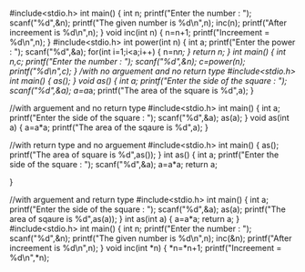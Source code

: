 #include<stdio.h>
int main()
{
    int n;
    printf("Enter the number : ");
    scanf("%d",&n);
    printf("The given number is %d\n",n);
    inc(n);
    printf("After increement is %d\n",n);
}
void inc(int n)
{
    n=n+1;
    printf("Increement = %d\n",n);
}
#include<stdio.h>
int power(int n)
{
    int a;
    printf("Enter the power : ");
    scanf("%d",&a);
    for(int i=1;i<a;i++)
    {
        n=n*n;
    }
    return n;
}
int main()
{
    int n,c;
    printf("Enter the number : ");
    scanf("%d",&n);
    c=power(n);
    printf("%d\n",c);
}
/with no arguement and no return type
#include<stdio.h>
int main()
{
    as();
}
void as()
{
    int a;
    printf("Enter the side of the square : ");
    scanf("%d",&a);
    a=a*a;
    printf("The area of the square is %d",a);
}


//with arguement and no return type
#include<stdio.h>
int main()
{
    int a;
    printf("Enter the side of the square : ");
    scanf("%d",&a);
    as(a);
}
void as(int a)
{
    a=a*a;
    printf("The area of the sqaure is %d",a);
}


//with return type and no arguement
#include<stdio.h>
int main()
{
    as();
    printf("The area of square is %d",as());
}
int as()
{
    int a;
    printf("Enter the side of the square : ");
    scanf("%d",&a);
    a=a*a;
    return a;
    
}


//with arguement and return type
#include<stdio.h>
int main()
{
    int a;
    printf("Enter the side of the square : ");
    scanf("%d",&a);
    as(a);
    printf("The area of sqaure is %d",as(a));
}
int as(int a)
{
    a=a*a;
    return a;
}
#include<stdio.h>
int main()
{
    int n;
    printf("Enter the number : ");
    scanf("%d",&n);
    printf("The given number is %d\n",n);
    inc(&n);
    printf("After increement is %d\n",n);
}
void inc(int *n)
{
    *n=*n+1;
    printf("Increement = %d\n",*n);
